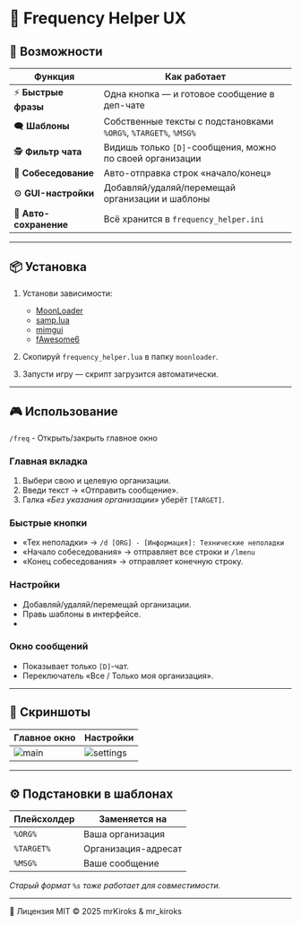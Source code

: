# 📡 Frequency Helper UX 


## 🚀 Возможности
| Функция | Как работает |
|---------|--------------|
| ⚡ **Быстрые фразы** | Одна кнопка — и готовое сообщение в деп-чате |
| 🗨️ **Шаблоны** | Собственные тексты с подстановками `%ORG%`, `%TARGET%`, `%MSG%` |
| 🕵️ **Фильтр чата** | Видишь только `[D]`-сообщения, можно по своей организации |
| 📝 **Собеседование** | Авто-отправка строк «начало/конец» |
| ⚙️ **GUI-настройки** | Добавляй/удаляй/перемещай организации и шаблоны |
| 💾 **Авто-сохранение** | Всё хранится в `frequency_helper.ini` |

---

## 📦 Установка
1. Установи зависимости:
   - [MoonLoader](https://www.blast.hk/threads/13305/)
   - [samp.lua](https://www.blast.hk/threads/14624/)
   - [mimgui](https://www.blast.hk/threads/66959/)
   - [fAwesome6](https://www.blast.hk/threads/111224/)

2. Скопируй `frequency_helper.lua` в папку `moonloader`.

3. Запусти игру — скрипт загрузится автоматически.

---

## 🎮 Использование
`/freq` - Открыть/закрыть главное окно 

### Главная вкладка
1. Выбери свою и целевую организации.
2. Введи текст → «Отправить сообщение».
3. Галка *«Без указания организации»* уберёт `[TARGET]`.

### Быстрые кнопки
- «Тех неполадки» → `/d [ORG] - [Информация]: Технические неполадки`
- «Начало собеседования» → отправляет все строки и `/lmenu`
- «Конец собеседования» → отправляет конечную строку.
### Настройки
- Добавляй/удаляй/перемещай организации.
- Правь шаблоны в интерфейсе.
- 
### Окно сообщений
- Показывает только `[D]`-чат.
- Переключатель «Все / Только моя организация».
---

## 🎨 Скриншоты

| Главное окно | Настройки |
|--------------|-----------|
| ![main](screens/main.png) | ![settings](screens/settings.png) |

---

## ⚙️ Подстановки в шаблонах
| Плейсхолдер | Заменяется на |
|-------------|---------------|
| `%ORG%`     | Ваша организация |
| `%TARGET%`  | Организация-адресат |
| `%MSG%`     | Ваше сообщение |

*Старый формат `%s` тоже работает для совместимости.*

---

📜 Лицензия
MIT © 2025 mrKiroks & mr_kiroks
